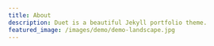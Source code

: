```yaml
---
title: About
description: Duet is a beautiful Jekyll portfolio theme.
featured_image: /images/demo/demo-landscape.jpg
---
```

<!-- ![](/images/promo.png) -->


<!-- For a publication list check my Google Scholar Profile -->
<!-- Publications
Music
Other Projects -->
